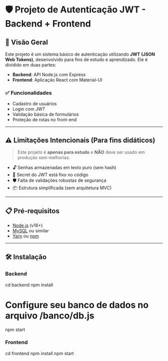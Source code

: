 # 🛡️ Projeto de Autenticação JWT - Backend + Frontend

## 🚀 Visão Geral

Este projeto é um sistema básico de autenticação utilizando **JWT (JSON Web Tokens)**, desenvolvido para fins de estudo e aprendizado. Ele é dividido em duas partes:

- **Backend**: API Node.js com Express
- **Frontend**: Aplicação React com Material-UI

### ✅ Funcionalidades

- Cadastro de usuários
- Login com JWT
- Validação básica de formulários
- Proteção de rotas no front-end

---

## ⚠️ Limitações Intencionais (Para fins didáticos)

> Este projeto é **apenas para estudo** e **NÃO** deve ser usado em produção sem melhorias.

- 🔓 Senhas armazenadas em texto puro (sem hash)
- 🔑 Secret do JWT está fixo no código
- 🛡️ Falta de validações robustas de segurança
- 📦 Estrutura simplificada (sem arquitetura MVC)

---

## 📋 Pré-requisitos

- [Node.js](https://nodejs.org/) (v16+)
- [MySQL](https://www.mysql.com/) ou similar
- [Yarn](https://yarnpkg.com/) ou [npm](https://www.npmjs.com/)

---

## 🛠️ Instalação

### Backend

cd backend
npm install
# Configure seu banco de dados no arquivo /banco/db.js
npm start

### Frontend

cd frontend
npm install
npm start
